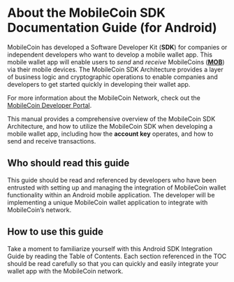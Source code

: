 # About the MobileCoin SDK Documentation Guide (for Android)

MobileCoin has developed a Software Developer Kit (**SDK**) for companies or independent developers
who want to develop a mobile wallet app. This mobile wallet app will enable users to _send_ and
_receive_ MobileCoins ([**MOB**](glossary.md)) via their mobile devices. The MobileCoin SDK
Architecture provides a layer of business logic and cryptographic operations to enable companies and
developers to get started quickly in developing their wallet app.

For more information about the MobileCoin Network, check out the
[MobileCoin Developer Portal](https://developers.mobilecoin.com/).

This manual provides a comprehensive overview of the MobileCoin SDK Architecture, and how to utilize
the MobileCoin SDK when developing a mobile wallet app, including how the **account key** operates,
and how to send and receive transactions.

## Who should read this guide

This guide should be read and referenced by developers who have been entrusted with setting up and
managing the integration of MobileCoin wallet functionality within an Android mobile application.
The developer will be implementing a unique MobileCoin wallet application to integrate with
MobileCoin’s network.

## How to use this guide

Take a moment to familiarize yourself with this Android SDK Integration Guide by reading the Table of
Contents. Each section referenced in the TOC should be read carefully so that you can quickly and
easily integrate your wallet app with the MobileCoin network.
